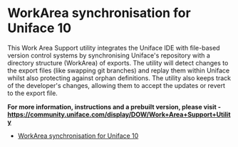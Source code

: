 

# WorkArea synchronisation for Uniface 10

This Work Area Support utility integrates the Uniface IDE with file-based version control systems by synchronising Uniface's repository with a directory structure (WorkArea) of exports. The utility will detect changes to the export files (like swapping git branches) and replay them within Uniface whilst also protecting against orphan definitions. 
The utility also keeps track of the developer's changes, allowing them to accept the updates or revert to the export file.

**For more information, instructions and a prebuilt version, please visit - <https://community.uniface.com/display/DOW/Work+Area+Support+Utility>**

- [WorkArea synchronisation for Uniface 10](#workarea-synchronisation-for-uniface-10)
